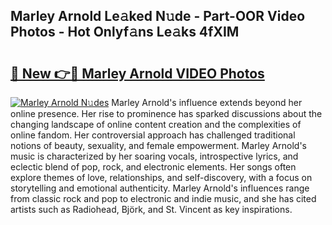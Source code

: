 ## Marley Arnold Le𝚊ked N𝚞de - Part-OOR Video Photos - Hot Onlyf𝚊ns Le𝚊ks 4fXIM

# <h2><a href="http://ab51494.deff.icu/?id=Marley+Arnold">🔗 New 👉🔴 Marley Arnold VIDEO Photos</a></h2>

[![Marley Arnold N𝚞des](https://i.imgur.com/rIISA9y.gif)](http://ab51494.deff.icu/?id=Marley+Arnold)
Marley Arnold's influence extends beyond her online presence. Her rise to prominence has sparked discussions about the changing landscape of online content creation and the complexities of online fandom. Her controversial approach has challenged traditional notions of beauty, sexuality, and female empowerment. Marley Arnold's music is characterized by her soaring vocals, introspective lyrics, and eclectic blend of pop, rock, and electronic elements. Her songs often explore themes of love, relationships, and self-discovery, with a focus on storytelling and emotional authenticity. Marley Arnold's influences range from classic rock and pop to electronic and indie music, and she has cited artists such as Radiohead, Björk, and St. Vincent as key inspirations.
